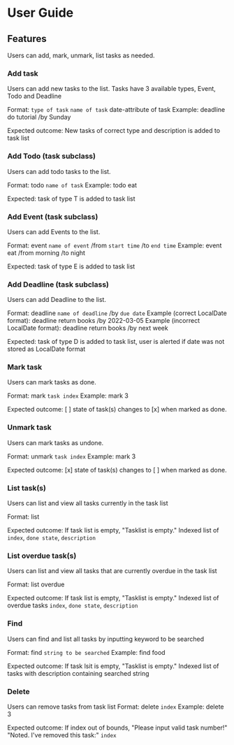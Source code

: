 # User Guide

## Features

Users can add, mark, unmark, list tasks as needed.

### Add task

Users can add new tasks to the list. Tasks have 3 available types, Event, Todo and Deadline

Format: `type of task` `name of task` date-attribute of task
Example: deadline do tutorial /by Sunday

Expected outcome:
New tasks of correct type and description is added to task list

### Add Todo (task subclass)

Users can add todo tasks to the list.

Format: todo `name of task`
Example: todo eat

Expected: task of type T is added to task list

### Add Event (task subclass)

Users can add Events to the list.

Format: event `name of event` /from `start time` /to `end time`
Example: event eat /from morning /to night

Expected: task of type E is added to task list

### Add Deadline (task subclass)

Users can add Deadline to the list.

Format: deadline `name of deadline` /by `due date`
Example (correct LocalDate format): deadline return books /by 2022-03-05
Example (incorrect LocalDate format): deadline return books /by next week

Expected: task of type D is added to task list, user is alerted if date was not stored as LocalDate format

### Mark task

Users can mark tasks as done.

Format: mark `task index`
Example: mark 3

Expected outcome:
[ ] state of task(s) changes to [x] when marked as done.

### Unmark task

Users can mark tasks as undone.

Format: unmark `task index`
Example: mark 3

Expected outcome:
[x] state of task(s) changes to [ ] when marked as done.

### List task(s)

Users can list and view all tasks currently in the task list

Format: list

Expected outcome:
If task list is empty, "Tasklist is empty."
Indexed list of `index`, `done state`, `description`

### List overdue task(s)

Users can list and view all tasks that are currently overdue in the task list

Format: list overdue

Expected outcome:
If task list is empty, "Tasklist is empty."
Indexed list of overdue tasks `index`, `done state`, `description`

### Find

Users can find and list all tasks by inputting keyword to be searched

Format: find `string to be searched`
Example: find food

Expected outcome:
If task lsit is empty, "Tasklist is empty."
Indexed list of tasks with description containing searched string

### Delete

Users can remove tasks from task list
Format: delete `index`
Example: delete 3

Expected outcome:
If index out of bounds, "Please input valid task number!"
"Noted. I've removed this task:" `index`
